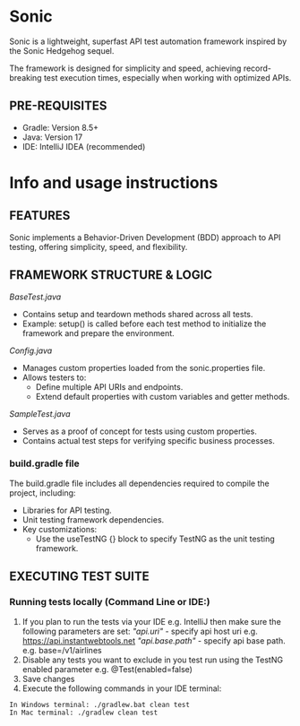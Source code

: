 # Sonic

Sonic is a lightweight, superfast API test automation framework inspired by the Sonic Hedgehog sequel.

The framework is designed for simplicity and speed, achieving record-breaking test execution times, especially when working with optimized APIs.

## PRE-REQUISITES ##
- Gradle: Version 8.5+
- Java: Version 17
- IDE: IntelliJ IDEA (recommended)

# Info and usage instructions

## FEATURES ##

Sonic implements a Behavior-Driven Development (BDD) approach to API testing, offering simplicity, speed, and flexibility.

## FRAMEWORK STRUCTURE & LOGIC ##

*BaseTest.java*

- Contains setup and teardown methods shared across all tests.
- Example: setup() is called before each test method to initialize the framework and prepare the environment.

*Config.java*

- Manages custom properties loaded from the sonic.properties file.
- Allows testers to:
   - Define multiple API URIs and endpoints.
   - Extend default properties with custom variables and getter methods.

*SampleTest.java*

- Serves as a proof of concept for tests using custom properties.
- Contains actual test steps for verifying specific business processes.

### build.gradle file ###

The build.gradle file includes all dependencies required to compile the project, including:

- Libraries for API testing.
- Unit testing framework dependencies.
- Key customizations:
   - Use the useTestNG {} block to specify TestNG as the unit testing framework.

## EXECUTING TEST SUITE ##

### Running tests locally (Command Line or IDE:) ###

1. If you plan to run the tests via your IDE e.g. IntelliJ then make sure the following parameters are set:
   *"api.uri"* - specify api host uri e.g. https://api.instantwebtools.net
   *"api.base.path"* - specify api base path. e.g. base=/v1/airlines
2. Disable any tests you want to exclude in you test run using the TestNG enabled parameter e.g. @Test(enabled=false)
3. Save changes
4. Execute the following commands in your IDE terminal:
```$xslt
In Windows terminal: ./gradlew.bat clean test
In Mac terminal: ./gradlew clean test